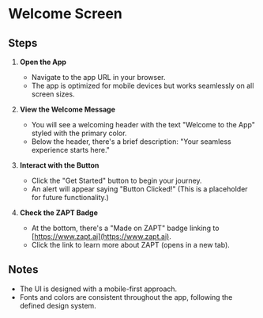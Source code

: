 # Welcome Screen

## Steps

1. **Open the App**

   - Navigate to the app URL in your browser.
   - The app is optimized for mobile devices but works seamlessly on all screen sizes.

2. **View the Welcome Message**

   - You will see a welcoming header with the text "Welcome to the App" styled with the primary color.
   - Below the header, there's a brief description: "Your seamless experience starts here."

3. **Interact with the Button**

   - Click the "Get Started" button to begin your journey.
   - An alert will appear saying "Button Clicked!" (This is a placeholder for future functionality.)

4. **Check the ZAPT Badge**

   - At the bottom, there's a "Made on ZAPT" badge linking to [https://www.zapt.ai](https://www.zapt.ai).
   - Click the link to learn more about ZAPT (opens in a new tab).

## Notes

- The UI is designed with a mobile-first approach.
- Fonts and colors are consistent throughout the app, following the defined design system.